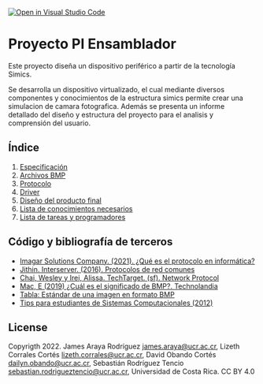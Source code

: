 [![Open in Visual Studio Code](https://classroom.github.com/assets/open-in-vscode-c66648af7eb3fe8bc4f294546bfd86ef473780cde1dea487d3c4ff354943c9ae.svg)](https://classroom.github.com/online_ide?assignment_repo_id=7710818&assignment_repo_type=AssignmentRepo)

# Proyecto PI Ensamblador

Este proyecto diseña un dispositivo periférico a partir de la tecnología Simics. 

Se desarrolla un dispositivo virtualizado, el cual mediante diversos componentes y conocimientos de la estructura simics  permite  crear  una simulacion de camara fotografica. Además se presenta un informe detallado del diseño y estructura del proyecto para el analisis y comprensión del usuario.  


## Índice
  1. [Especificación](https://github.com/ECCIUCRLQ/proyecto-nevergiveup/wiki/1.-Especificación)
  2. [Archivos BMP](https://github.com/ECCIUCRLQ/proyecto-nevergiveup/wiki/2.-Archivos-BMP)
  3. [Protocolo](https://github.com/ECCIUCRLQ/proyecto-nevergiveup/wiki/3.-Protocolo)
  4. [Driver](https://github.com/ECCIUCRLQ/proyecto-nevergiveup/wiki/4.-Driver)
  5. [Diseño del producto final](https://github.com/ECCIUCRLQ/proyecto-nevergiveup/wiki/5.-Diseño-del-producto-final)
  6. [Lista de conocimientos necesarios](https://github.com/ECCIUCRLQ/proyecto-nevergiveup/wiki/6.-Lista-de-conocimientos-necesarios)
  7. [Lista de tareas y programadores](https://github.com/ECCIUCRLQ/proyecto-nevergiveup/wiki/7.-Lista-de-tareas-y-programadores)

## Código y bibliografía de terceros
- [Imagar Solutions Company. (2021). ¿Qué es el protocolo en informática?](https://www.imagar.com/blog-desarrollo-web/que-es-el-protocolo-en-informatica/)
- [Jithin. Interserver. (2016). Protocolos de red comunes](https://www.interserver.net/tips/kb/common-network-protocols-ports/)
- [Chai, Wesley y Irei, Alissa. TechTarget. (sf). Network Protocol](https://searchnetworking.techtarget.com/definition/protocol)
- [Mac, E (2019) ¿Cuál es el significado de BMP?. Technolandia](https://techlandia.com/significado-bmp-hechos_103910/)
- [Tabla: Estándar de una imagen en formato BMP](https://www.youtube.com/watch?v=eRtL6TsLKfU)
- [Tips para estudiantes de Sistemas Computacionales (2012)](https://tipsparaisc.blogspot.com/2012/05/ensamblador-8086-desplegar-una-imagen.html)

## License

Copyrigth 2022. James Araya Rodríguez james.araya@ucr.ac.cr, Lizeth Corrales Cortés lizeth.corrales@ucr.ac.cr, David Obando Cortés dailyn.obando@ucr.ac.cr, Sebastián Rodríguez Tencio sebastian.rodrigueztencio@ucr.ac.cr, Universidad de Costa Rica. CC BY 4.0
